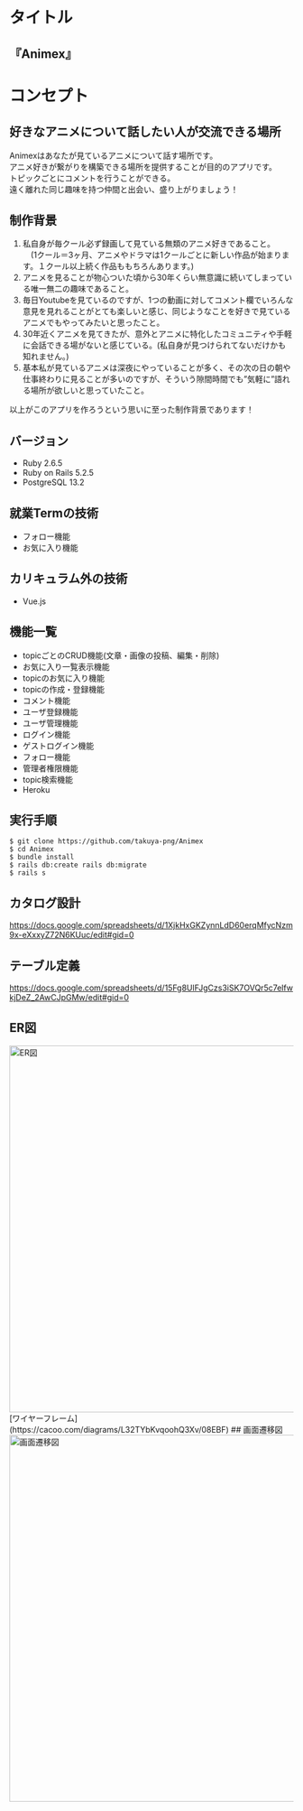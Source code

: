 # タイトル
## 『Animex』  
# コンセプト
## 好きなアニメについて話したい人が交流できる場所
Animexはあなたが見ているアニメについて話す場所です。  
アニメ好きが繋がりを構築できる場所を提供することが目的のアプリです。  
トピックごとにコメントを行うことができる。  
遠く離れた同じ趣味を持つ仲間と出会い、盛り上がりましょう！  
## 制作背景
1. 私自身が毎クール必ず録画して見ている無類のアニメ好きであること。  
　(1クール＝3ヶ月、アニメやドラマは1クールごとに新しい作品が始まります。１クール以上続く作品ももちろんあります。)  
2. アニメを見ることが物心ついた頃から30年くらい無意識に続いてしまっている唯一無二の趣味であること。  
3. 毎日Youtubeを見ているのですが、1つの動画に対してコメント欄でいろんな意見を見れることがとても楽しいと感じ、同じようなことを好きで見ているアニメでもやってみたいと思ったこと。  
4. 30年近くアニメを見てきたが、意外とアニメに特化したコミュニティや手軽に会話できる場がないと感じている。(私自身が見つけられてないだけかも知れません。)  
5. 基本私が見ているアニメは深夜にやっていることが多く、その次の日の朝や仕事終わりに見ることが多いのですが、そういう隙間時間でも”気軽に”語れる場所が欲しいと思っていたこと。 
  
以上がこのアプリを作ろうという思いに至った制作背景であります！  
## バージョン
* Ruby 2.6.5
* Ruby on Rails 5.2.5
* PostgreSQL 13.2
## 就業Termの技術
* フォロー機能  
* お気に入り機能
## カリキュラム外の技術
* Vue.js  
## 機能一覧
- topicごとのCRUD機能(文章・画像の投稿、編集・削除)
- お気に入り一覧表示機能
- topicのお気に入り機能
- topicの作成・登録機能
- コメント機能
- ユーザ登録機能
- ユーザ管理機能
- ログイン機能
- ゲストログイン機能
- フォロー機能
- 管理者権限機能
- topic検索機能
- Heroku
## 実行手順
```
$ git clone https://github.com/takuya-png/Animex
$ cd Animex
$ bundle install
$ rails db:create rails db:migrate
$ rails s
```
## カタログ設計
https://docs.google.com/spreadsheets/d/1XjkHxGKZynnLdD60erqMfycNzm9x-eXxxyZ72N6KUuc/edit#gid=0
## テーブル定義
https://docs.google.com/spreadsheets/d/15Fg8UlFJgCzs3iSK7OVQr5c7elfwkjDeZ_2AwCJpGMw/edit#gid=0
## ER図  
<img src="./public/images/ER図.png" alt="ER図" width='650px'>  
[ワイヤーフレーム](https://cacoo.com/diagrams/L32TYbKvqoohQ3Xv/08EBF)
## 画面遷移図  
<img src="./public/images/画面遷移図.png" alt="画面遷移図" width='650px'>
